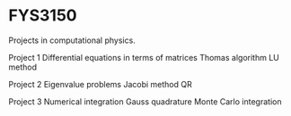 # FYS3150
Projects in computational physics. 

Project 1 
Differential equations in terms of matrices 
Thomas algorithm 
LU method 

Project 2 
Eigenvalue problems 
Jacobi method 
QR

Project 3
Numerical integration 
Gauss quadrature 
Monte Carlo integration
